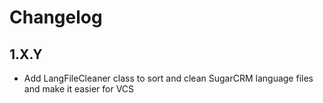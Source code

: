 Changelog
=========

1.X.Y
-----
* Add LangFileCleaner class to sort and clean SugarCRM language files and make it easier for VCS

